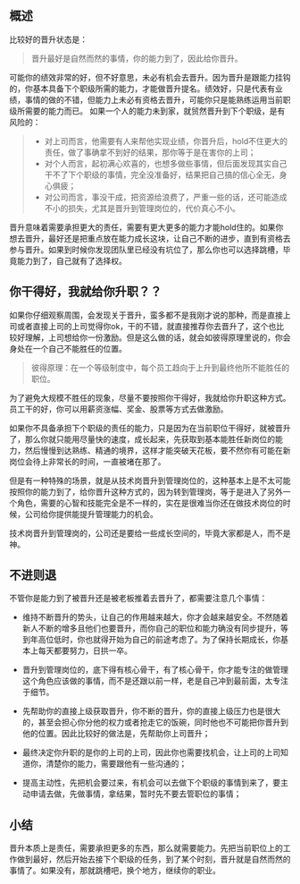 ## 概述

比较好的晋升状态是：

> 晋升最好是自然而然的事情，你的能力到了，因此给你晋升。

可能你的绩效非常的好，但不好意思，未必有机会去晋升。因为晋升是跟能力挂钩的，你基本具备下个职级所需的能力，才能做晋升提名。绩效好，只是代表有业绩，事情的做的不错，但能力上未必有资格去晋升，可能你只是能熟练运用当前职级所需要的能力而已。
如果一个人的能力未到家，就贸然晋升到下个职级，是有风险的：

> - 对上司而言，他需要有人来帮他实现业绩，你晋升后，hold不住更大的责任，做了事确拿不到好的结果，那你等于是在害你的上司；
> - 对个人而言，起初满心欢喜的，也想多做些事情，但后面发现其实自己干不了下个职级的事情，完全没准备好，结果把自己搞的信心全无，身心俱疲；
> - 对公司而言，事没干成，把资源给浪费了，严重一些的话，还可能造成不小的损失，尤其是晋升到管理岗位的，代价真心不小。

晋升意味着需要承担更大的责任，需要有更大更多的能力才能hold住的。如果你想去晋升，最好还是把重点放在能力成长这块，让自己不断的进步，直到有资格去参与晋升。如果到时候你发现团队里已经没有坑位了，那么你也可以选择跳槽，毕竟能力到了，自己就有了选择权。

## 你干得好，我就给你升职？？

如果你仔细观察周围，会发现关于晋升，蛮多都不是我刚才说的那种，而是直接上司或者直接上司的上司觉得你ok，干的不错，就直接推荐你去晋升了，这个也比较好理解，上司想给你一份激励。但是这么做的话，就会如彼得原理里说的，你会身处在一个自己不能胜任的位置。

> 彼得原理：在一个等级制度中，每个员工趋向于上升到最终他所不能胜任的职位。

为了避免大规模不胜任的现象，尽量不要按照你干得好，我就给你升职这种方式。员工干的好，你可以用薪资涨幅、奖金、股票等方式去做激励。

如果你不具备承担下个职级的责任的能力，只是因为在当前职位干得好，就被晋升了，那么你就只能用尽量快的速度，成长起来，先获取到基本能胜任新岗位的能力，然后慢慢到达熟练、精通的境界，这样才能突破天花板，要不然你有可能在新岗位会待上非常长的时间，一直被堵在那了。

但是有一种特殊的场景，就是从技术岗晋升到管理岗位的，这种基本上是不太可能按照你的能力到了，给你晋升这种方式的，因为转到管理岗，等于是进入了另外一个角色，需要的心智和技能完全是不一样的，实在是很难当你还在做技术岗位的时候，公司给你提供能提升管理能力的机会。

技术岗晋升到管理岗的，公司还是要给一些成长空间的，毕竟大家都是人，而不是神。

## 不进则退

不管你是能力到了被晋升还是被老板推着去晋升了，都需要注意几个事情：

- 维持不断晋升的势头，让自己的作用越来越大，你才会越来越安全。不然随着新人不断的增多且他们也要晋升，而你自己的职位和能力确没有同步提升，等到年高位低时，你也就得开始为自己的前途考虑了。为了保持长期成长，你基本上每天都要努力，日拱一卒。

- 晋升到管理岗位的，底下得有核心骨干，有了核心骨干，你才能专注的做管理这个角色应该做的事情，而不是还跟以前一样，老是自己冲到最前面，太专注于细节。

- 先帮助你的直接上级获取晋升，你不断的晋升，你的直接上级压力也是很大的，甚至会担心你分他的权力或者抢走它的饭碗，同时他也不可能把你晋升到他的位置。因此比较好的做法是，先帮助你上司晋升；

- 最终决定你升职的是你的上司的上司，因此你也需要找机会，让上司的上司知道你，清楚你的能力，需要跟他有一些沟通的；

- 提高主动性，先把机会要过来，有机会可以去做下个职级的事情到来了，要主动申请去做，先做事情，拿结果，暂时先不要去管职位的事情；

## 小结

晋升本质上是责任，需要承担更多的东西，那么就需要能力。先把当前职位上的工作做到最好，然后开始去接下个职级的任务，到了某个时刻，晋升就是自然而然的事情了。如果没有，那就跳槽吧，换个地方，继续你的职业。

